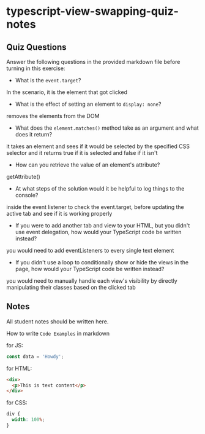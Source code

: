 # typescript-view-swapping-quiz-notes

## Quiz Questions

Answer the following questions in the provided markdown file before turning in this exercise:

- What is the `event.target`?

In the scenario, it is the element that got clicked

- What is the effect of setting an element to `display: none`?

removes the elements from the DOM

- What does the `element.matches()` method take as an argument and what does it return?

it takes an element and sees if it would be selected by the specified CSS selector and it returns true if it is selected and false if it isn't

- How can you retrieve the value of an element's attribute?

getAttribute()

- At what steps of the solution would it be helpful to log things to the console?

inside the event listener to check the event.target, before updating the active tab and see if it is working properly

- If you were to add another tab and view to your HTML, but you didn't use event delegation, how would your TypeScript code be written instead?

you would need to add eventListeners to every single text element

- If you didn't use a loop to conditionally show or hide the views in the page, how would your TypeScript code be written instead?

you would need to manually handle each view's visibility by directly manipulating their classes based on the clicked tab

## Notes

All student notes should be written here.

How to write `Code Examples` in markdown

for JS:

```javascript
const data = 'Howdy';
```

for HTML:

```html
<div>
  <p>This is text content</p>
</div>
```

for CSS:

```css
div {
  width: 100%;
}
```
